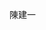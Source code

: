 陳建一








<!---
Gerber4A/Gerber4A is a ✨ special ✨ repository because its `README.md` (this file) appears on your GitHub profile.
You can click the Preview link to take a look at your changes.
--->







